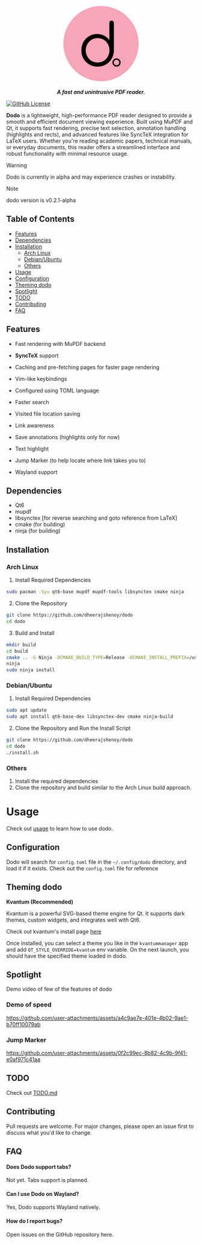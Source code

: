 <p align="center">
    <img src="./resources/dodo-rounded.png" height="200px" width="200px"/><br><br>
<b><i>A fast and unintrusive PDF reader.</i></b>
</p>

[![GitHub License](https://shields.io/badge/LICENSE-AGPL-3)](https://opensource.org/license/agpl-v3)

**Dodo** is a lightweight, high-performance PDF reader designed to provide a smooth and
efficient document viewing experience. Built using MuPDF and Qt, it supports fast rendering,
precise text selection, annotation handling (highlights and rects), and advanced features like
SyncTeX integration for LaTeX users. Whether you're reading academic papers, technical manuals, or
everyday documents, this reader offers a streamlined interface and robust functionality with minimal
resource usage.

> [!WARNING]
> Dodo is currently in alpha and may experience crashes or instability.

> [!NOTE]
> dodo version is v0.2.1-alpha

## Table of Contents

- [Features](#features)
- [Dependencies](#dependencies)
- [Installation](#installation)
    - [Arch Linux](#arch-linux)
    - [Debian/Ubuntu](#debianubuntu)
    - [Others](#others)
- [Usage](#usage)
- [Configuration](#configuration)
- [Theming dodo](#theming-dodo)
- [Spotlight](#spotlight)
- [TODO](#todo)
- [Contributing](#contributing)
- [FAQ](#faq)

## Features

- Fast rendering with MuPDF backend
- **SyncTeX** support
- Caching and pre-fetching pages for faster page rendering
- Vim-like keybindings
- Configured using TOML language
- Faster search
- Visited file location saving
- Link awareness
- Save annotations (highlights only for now)
- Text highlight
- Jump Marker (to help locate where link takes you to)

- Wayland support

## Dependencies

- Qt6
- mupdf
- libsynctex \[for reverse searching and goto reference from LaTeX\]
- cmake (for building)
- ninja (for building)

## Installation

### Arch Linux

1. Install Required Dependencies

```bash
sudo pacman -Syu qt6-base mupdf mupdf-tools libsynctex cmake ninja
```

2. Clone the Repository

```bash
git clone https://github.com/dheerajshenoy/dodo
cd dodo
```

3. Build and Install

```bash
mkdir build
cd build
cmake .. -G Ninja -DCMAKE_BUILD_TYPE=Release -DCMAKE_INSTALL_PREFIX=/usr
ninja
sudo ninja install
```

### Debian/Ubuntu

1. Install Required Dependencies

```bash
sudo apt update
sudo apt install qt6-base-dev libsynctex-dev cmake ninja-build
```

2. Clone the Repository and Run the Install Script

```bash
git clone https://github.com/dheerajshenoy/dodo
cd dodo
./install.sh
```

### Others

1. Install the required dependencies
2. Clone the repository and build similar to the Arch Linux build approach.

# Usage

Check out [usage](./USAGE.md) to learn how to use dodo.

## Configuration

Dodo will search for `config.toml` file in the `~/.config/dodo` directory, and load it if it exists.
Check out the `config.toml` file for reference

## Theming dodo

**Kvantum (Recommended)**

Kvantum is a powerful SVG-based theme engine for Qt.
It supports dark themes, custom widgets, and integrates well with Qt6.

Check out kvantum's install page [here](https://github.com/tsujan/Kvantum/blob/master/Kvantum/INSTALL.md)

Once installed, you can select a theme you like in the `kvantummanager` app and
add `QT_STYLE_OVERRIDE=kvantum` env variable. On the next launch, you should have
the specified theme loaded in dodo.

## Spotlight

Demo video of few of the features of dodo

### Demo of speed

https://github.com/user-attachments/assets/a4c9ae7e-401e-4b02-9ae1-b70ff10079ab

### Jump Marker

https://github.com/user-attachments/assets/0f2c99ec-8b82-4c9b-9f41-e0af971c41aa

## TODO

Check out [TODO.md](./TODO.md)

## Contributing

Pull requests are welcome. For major changes, please open an issue first to discuss what you'd like to change.

## FAQ

#### Does Dodo support tabs?
Not yet. Tabs support is planned.

#### Can I use Dodo on Wayland?
Yes, Dodo supports Wayland natively.

#### How do I report bugs?
Open issues on the GitHub repository here.



